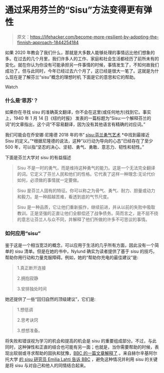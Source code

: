 # 通过采用芬兰的“Sisu”方法变得更有弹性

> 原文：<https://lifehacker.com/become-more-resilient-by-adopting-the-finnish-approach-1844254184>

如果 2020 年教会了我们什么，那就是大多数人能够处理的事情远比他们想象的多。在过去的几个月里，我们许多人的工作、家庭和社会生活都经历了前所未有的变化。就在你认为你没有可能承担另一件事情的时候，事情发生了，不知何故我们成功了。但与此同时，今年已经过去六个月了，这已经是很大一笔了。这就是为什么现在是了解芬兰“sisu”概念的理想时机 下面是它的意思和它的帮助。

Watch

### 什么是‘思苏’？

如果你在寻找 sisu 的准确英文翻译，你不会在这里(或任何地方)找到它。事实上，1940 年 1 月 14 日《纽约时报》 发表的一篇标题为“Sisu:一个解释芬兰的词”的文章指出，这个词“不容易翻译，因为没有其他语言有精确的对应词。”

我们可能会在乔安娜·尼隆德 2018 年的书“ [sisu:芬兰勇气艺术](https://www.amazon.com/Sisu-Finnish-Courage-Joanna-Nylund/dp/0762465069?asc_campaign=InlineText&asc_refurl=https://lifehacker.com/become-more-resilient-by-adopting-the-finnish-approach-1844254184&asc_source=&tag=kinjalifehackerlink-20) *中找到最接近 Sisu 的定义。”*根据尼隆德的说法，这种“以行动为导向的心态”已经存在了至少 500 年，可以指“坚忍的决心、坚韧、勇气、勇敢、意志力、韧性和韧性。”

下面是芬兰大学对 sisu 的有益描述

> Sisu 不是一时的勇气，而是维持这种勇气的能力。这是一个无法完全翻译的词。它定义了芬兰人民和他们的性格。它代表了这样一种理念:无论代价如何，必须做的事情就一定要做。

> Sisu 是芬兰人固有的特征。你可以称之为骨气、勇气、耐力、胆量或动力和毅力。是一种超越苦难，看透到底的气节尺度。
> 
> Sisu 是一种品质，它让他们重新振作，继续前进，并从以前的失败中吸取教训。正是坚强的正直让他们全额偿还了战争债务。简而言之，是不屈不挠的意志让芬兰人与众不同，并解释了他们所做的许多不可思议的事情。

### 如何应用“sisu”

鉴于这是一个相当宽泛的概念，可以应用于生活的几乎所有方面，因此没有一个简单的 sisu 清单。但是在她的书中，Nylund 确实为读者提供了基于 sisu 的技巧，帮助你用行动和力量克服障碍。例如，她的“帮助你充电的最佳建议”是:

> 1.真正断开连接
> 
> 2.拥抱寂静
> 
> 3.安排独处时间

她还提供了一些“回归自然的顶级建议”，它们是:

> 1.想低调
> 
> 2.思考诀窍
> 
> 3.想想准备。

将失败和错误视为学习的机会和提高的机会是 sisu 的重要组成部分。不过，与此同时，这种弹性和正直的结合也可能有另一面；也就是，当你需要帮助的时候，表现出软弱或寻求帮助的固执和犹豫，[BBC 的一篇文章解释了](https://www.bbc.com/worklife/article/20180502-sisu-the-finnish-art-of-inner-strength) 。来自赫尔辛基阿尔托大学 [的 sisu 研究员 Emilia Lahti 告诉 BBC](https://www.bbc.com/worklife/article/20180502-sisu-the-finnish-art-of-inner-strength) ，避免这种情况并利用 sisu 的关键是将 sisu 与对自己和他人的同情结合起来。